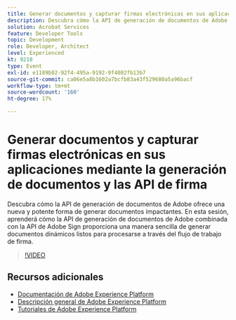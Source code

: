 ```yaml
---
title: Generar documentos y capturar firmas electrónicas en sus aplicaciones mediante la generación de documentos y las API de firma
description: Descubra cómo la API de generación de documentos de Adobe ofrece una nueva y potente forma de generar documentos impactantes. En esta sesión, aprenderá cómo la API de generación de documentos de Adobe combinada con la API de Adobe Sign proporciona una manera sencilla de generar documentos dinámicos listos para procesarse a través del flujo de trabajo de firma.
solution: Acrobat Services
feature: Developer Tools
topic: Development
role: Developer, Architect
level: Experienced
kt: 9210
type: Event
exl-id: e1189b02-92f4-495a-9192-9f4002fb13b7
source-git-commit: ca06e5a8b1602a7bcfb83a43f529680a5a96bacf
workflow-type: tm+mt
source-wordcount: '160'
ht-degree: 17%

---
```


# Generar documentos y capturar firmas electrónicas en sus aplicaciones mediante la generación de documentos y las API de firma

Descubra cómo la API de generación de documentos de Adobe ofrece una nueva y potente forma de generar documentos impactantes. En esta sesión, aprenderá cómo la API de generación de documentos de Adobe combinada con la API de Adobe Sign proporciona una manera sencilla de generar documentos dinámicos listos para procesarse a través del flujo de trabajo de firma.

>[!VIDEO](https://video.tv.adobe.com/v/338094/?quality=12&learn=on&hidetitle=true)

## Recursos adicionales

- [Documentación de Adobe Experience Platform](https://experienceleague.adobe.com/docs/experience-platform.html)
- [Descripción general de Adobe Experience Platform](https://experienceleague.adobe.com/docs/experience-platform/landing/home.html?lang=es)
- [Tutoriales de Adobe Experience Platform](https://experienceleague.adobe.com/docs/platform-learn/tutorials/overview.html?lang=es)
